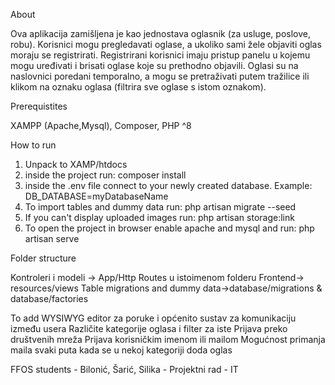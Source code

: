 About

Ova aplikacija zamišljena je kao jednostava oglasnik (za usluge, poslove, robu). Korisnici mogu pregledavati oglase, a ukoliko sami žele objaviti oglas moraju se registrirati. Registrirani korisnici imaju pristup panelu u kojemu mogu uređivati i brisati oglase koje su prethodno objavili. Oglasi su na naslovnici poredani temporalno, a mogu se pretraživati putem tražilice ili
klikom na oznaku oglasa (filtrira sve oglase s istom oznakom).

Prerequistites

XAMPP (Apache,Mysql), Composer, PHP ^8

How to run

1. Unpack to XAMP/htdocs
2. inside the project run: composer install
3. inside the .env file connect to your newly created database.
   Example: DB_DATABASE=myDatabaseName
4. To import tables and dummy data run: php artisan migrate --seed
5. If you can't display uploaded images run: php artisan storage:link 
5. To open the project in browser enable apache and mysql and run: php artisan serve


Folder structure

Kontroleri i modeli -> App/Http
Routes u istoimenom folderu
Frontend-> resources/views
Table migrations and dummy data->database/migrations & database/factories

To add
WYSIWYG editor za poruke i općenito sustav za komunikaciju između usera
Različite kategorije oglasa i filter za iste
Prijava preko društvenih mreža
Prijava korisničkim imenom ili mailom
Mogućnost primanja maila svaki puta kada se u nekoj kategoriji doda oglas


FFOS students - Bilonić, Šarić, Silika - Projektni rad - IT
